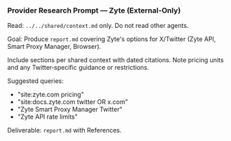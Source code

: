 ### Provider Research Prompt — Zyte (External‑Only)

Read: `../../shared/context.md` only. Do not read other agents.

Goal: Produce `report.md` covering Zyte's options for X/Twitter (Zyte API, Smart Proxy Manager, Browser).

Include sections per shared context with dated citations. Note pricing units and any Twitter‑specific guidance or restrictions.

Suggested queries:
- "site:zyte.com pricing"
- "site:docs.zyte.com twitter OR x.com"
- "Zyte Smart Proxy Manager Twitter"
- "Zyte API rate limits"

Deliverable: `report.md` with References.


